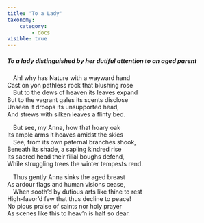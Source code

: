 ```yaml
---
title: 'To a Lady'
taxonomy:
    category:
        - docs
visible: true
---
```


##### To a lady distinguished by her dutiful attention to an aged parent

&emsp;Ah! why has Nature with a wayward hand  
Cast on yon pathless rock that blushing rose  
&emsp;But to the dews of heaven its leaves expand  
But to the vagrant gales its scents disclose  
Unseen it droops its unsupported head,  
And strews with silken leaves a flinty bed.

&emsp;But see, my Anna, how that hoary oak  
Its ample arms it heaves amidst the skies  
&emsp;See, from its own paternal branches shook,  
Beneath its shade, a sapling kindred rise  
Its sacred head their filial boughs defend,  
While struggling trees the winter tempests rend.

&emsp;Thus gently Anna sinks the aged breast  
As ardour flags and human visions cease,  
&emsp;When sooth’d by dutious arts like thine to rest  
High-favor’d few that thus decline to peace!  
No pious praise of saints nor holy prayer  
As scenes like this to heav’n is half so dear.